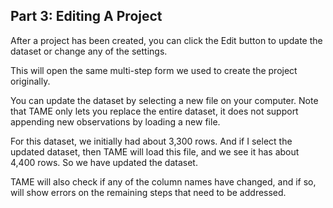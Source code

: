 ## Part 3: Editing A Project

After a project has been created, you can click the Edit button to update the dataset or change any of the settings.

This will open the same multi-step form we used to create the project originally.

You can update the dataset by selecting a new file on your computer. Note that TAME only lets you replace the entire dataset, it does not support appending new observations by loading a new file.

For this dataset, we initially had about 3,300 rows. And if I select the updated dataset, then TAME will load this file, and we see it has about 4,400 rows. So we have updated the dataset.

TAME will also check if any of the column names have changed, and if so, will show errors on the remaining steps that need to be addressed.


